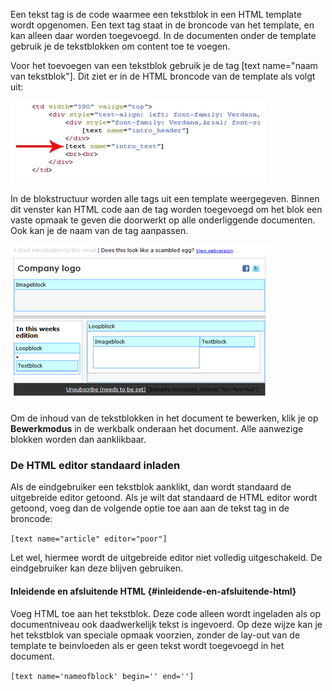 Een tekst tag is de code waarmee een tekstblok in een HTML template
wordt opgenomen. Een text tag staat in de broncode van het template, en
kan alleen daar worden toegevoegd. In de documenten onder de template
gebruik je de tekstblokken om content toe te voegen.

Voor het toevoegen van een tekstblok gebruik je de tag [text name="naam
van tekstblok"]. Dit ziet er in de HTML broncode van de template als
volgt uit:

![](../images/textblockcode.png)

In de blokstructuur worden alle tags uit een template weergegeven.
Binnen dit venster kan HTML code aan de tag worden toegevoegd om het
blok een vaste opmaak te geven die doorwerkt op alle onderliggende
documenten. Ook kan je de naam van de tag aanpassen.

![](../images/documentloop.png)

Om de inhoud van de tekstblokken in het document te bewerken, klik je op
**Bewerkmodus** in de werkbalk onderaan het document. Alle aanwezige
blokken worden dan aanklikbaar.

### De HTML editor standaard inladen

Als de eindgebruiker een tekstblok aanklikt, dan wordt standaard de
uitgebreide editor getoond. Als je wilt dat standaard de HTML editor
wordt getoond, voeg dan de volgende optie toe aan aan de tekst tag in de
broncode:

`[text name="article" editor="poor"]`

Let wel, hiermee wordt de uitgebreide editor niet volledig
uitgeschakeld. De eindgebruiker kan deze blijven gebruiken.

#### **Inleidende en afsluitende HTML** {#**inleidende-en-afsluitende-html**}

Voeg HTML toe aan het tekstblok. Deze code alleen wordt ingeladen als op
documentniveau ook daadwerkelijk tekst is ingevoerd. Op deze wijze kan
je het tekstblok van speciale opmaak voorzien, zonder de lay-out van de
template te beinvloeden als er geen tekst wordt toegevoegd in het
document.

`[text name='nameofblock' begin='' end='']`

